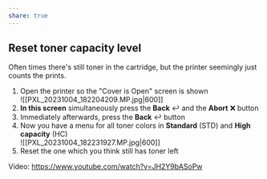 ```yaml
---
share: true
---
```


## Reset toner capacity level

Often times there's still toner in the cartridge, but the printer seemingly just counts the prints.

1. Open the printer so the "Cover is Open" screen is shown  
![[PXL_20231004_182204209.MP.jpg|600]]
2. **In this screen** simultaneously press the **Back** ↩️ and the **Abort** ❌ button
3. Immediately afterwards, press the **Back** ↩️ button
4. Now you have a menu for all toner colors in **Standard** (STD) and **High capacity** (HC)  
![[PXL_20231004_182231927.MP.jpg|600]]
5. Reset the one which you think still has toner left

Video: <https://www.youtube.com/watch?v=JH2Y9bASoPw>
